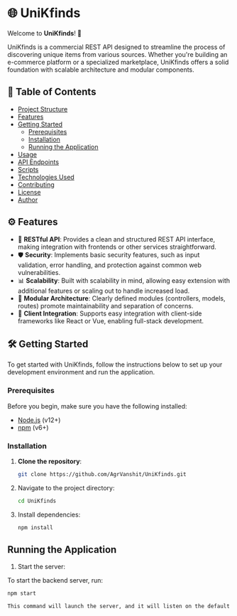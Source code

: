# 🌐 UniKfinds

Welcome to **UniKfinds**! 🚀

UniKfinds is a commercial REST API designed to streamline the process of discovering unique items from various sources. Whether you're building an e-commerce platform or a specialized marketplace, UniKfinds offers a solid foundation with scalable architecture and modular components.

## 📜 Table of Contents

- [Project Structure](#project-structure)
- [Features](#features)
- [Getting Started](#getting-started)
  - [Prerequisites](#prerequisites)
  - [Installation](#installation)
  - [Running the Application](#running-the-application)
- [Usage](#usage)
- [API Endpoints](#api-endpoints)
- [Scripts](#scripts)
- [Technologies Used](#technologies-used)
- [Contributing](#contributing)
- [License](#license)
- [Author](#author)


## ⚙️ Features

- 🌟 **RESTful API**: Provides a clean and structured REST API interface, making integration with frontends or other services straightforward.
- 🛡️ **Security**: Implements basic security features, such as input validation, error handling, and protection against common web vulnerabilities.
- 📊 **Scalability**: Built with scalability in mind, allowing easy extension with additional features or scaling out to handle increased load.
- 🧩 **Modular Architecture**: Clearly defined modules (controllers, models, routes) promote maintainability and separation of concerns.
- 🚀 **Client Integration**: Supports easy integration with client-side frameworks like React or Vue, enabling full-stack development.

## 🛠️ Getting Started

To get started with UniKfinds, follow the instructions below to set up your development environment and run the application.

### Prerequisites

Before you begin, make sure you have the following installed:

- [Node.js](https://nodejs.org/) (v12+)
- [npm](https://www.npmjs.com/) (v6+)

### Installation

1. **Clone the repository**:

   ```bash
   git clone https://github.com/AgrVanshit/UniKfinds.git

2. Navigate to the project directory:

   ```bash
   cd UniKfinds

3. Install dependencies:

   ```bash
   npm install

## Running the Application

1. Start the server:

To start the backend server, run:

   ```bash
   npm start

This command will launch the server, and it will listen on the default port specified in the server.js file.

